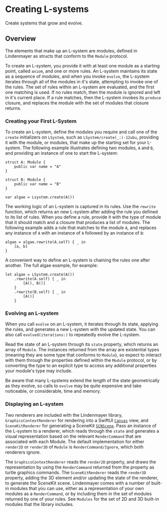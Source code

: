 # Creating L-systems

Create systems that grow and evolve.

## Overview

The elements that make up an L-system are modules, defined in Lindenmayer as structs that conform to the ``Module`` protocol.

To create an L-system, you provide it with at least one module as a starting point, called `axiom`, and one or more rules.
An L-system maintains its state as a sequence of modules, and when you invoke `evolve`, the L-system iterates through all of the modules in it's state, attempting to invoke one of the rules.
The set of rules within an L-system are evaluated, and the first one matching is used.
If no rules match, then the module is ignored and left in it's current place.
If a rule matches, then the L-system invokes its `produce` closure, and replaces the module with the set of modules that closure returns.

### Creating your First L-System

To create an L-system, define the modules you require and call one of the `create` initializers on ``LSystem``, such as ``LSystem/create(_:)-12ubu``, providing it with the module, or modules, that make up the starting set for your L-system.
The following example illustrates defining two modules, `A` and `B`, and providing an instance of one to start the L-system:

```
struct A: Module {
    public var name = "A"
}

struct B: Module {
    public var name = "B"
}

var algae = Lsystem.create(A())
```

The working logic of an L-system is captured in its rules. 
Use the `rewrite` function, which returns an new L-system after adding the rule you defined to its list of rules.
When you define a rule, provide it with the type of module that it should match and a closure that produces a list of modules. 
The following example adds a rule that matches to the module `A`, and replaces any instance of `A` with an instance of `A` followed by an instance of `B`:

```
algae = algae.rewrite(A.self) { _ in
    [a, b]
}
```

A convenient way to define an L-system is chaining the rules one after another.
The full algae example, for example:

```
let algae = LSystem.create(A())
    .rewrite(A.self) { _ in
        [A(), B()]
    }
    .rewrite(B.self) { _ in
        [A()]
    }
```

### Evolving an L-system

When you call `evolve` on an L-system, it iterates through its state, applying the rules, and generates a new L-system with the updated state.
You can also call `evolved(iterations:)` to repeatedly evolve the L-system.

Read the state of an L-system through its `state` property, which returns an array of ``Module``.
The instances returned from the array are existential types (meaning they are some type that conforms to ``Module``), so expect to interact with them through the properties defined within the ``Module`` protocol, or by converting the type to an explicit type to access any additional properties your module's type may include.

Be aware that many L-systems extend the length of the state geometrically as they evolve, so calls to `evolve` may be quite expensive and take noticeable, or considerable, time and memory.

### Displaying an L-system

Two renderers are included with the Lindenmayer library, ``GraphicsContextRenderer`` for rendering into a SwiftUI [`Canvas`](https://developer.apple.com/documentation/swiftui/Canvas) view, and ``SceneKitRenderer`` for generating a SceneKit [`SCNScene`](https://developer.apple.com/documentation/scenekit/scnscene).
Pass an instance of the L-system to a renderer, which reads through the `state` and generates a visual representation based on the relevant ``RenderCommand`` that are associated with each Module.
The default implementation for either `render2D` or `render3D` of ``Module`` is ``RenderCommand/Ignore``, which both renderers ignore.

The ``GraphicsContextRenderer`` reads the `render2D` property, and draws the representation by using the ``RenderCommand`` returned from the property as turtle graphics commands.
The ``SceneKitRenderer`` reads the `render3D` property, adding the 3D element and/or updating the state of the renderer, to generate the SceneKit scene.
Lindenmayer comes with a number of built-in modules that you can use, either as a representation of your own modules as a ``RenderCommand``, or by including them in the set of modules returned by one of your rules.
See ``Modules`` for the set of 2D and 3D built-in modules that the library includes.
